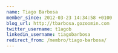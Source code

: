 ```yaml
---
name: Tiago Barbosa
member_since: 2012-03-23 14:34:58 +0100
blog_url: http://tbarbosa.gozoomin.com
twitter_username: t1agob
linkedin_username: tiagobarbosa
redirect_from: /membro/tiago-barbosa/
---
```

